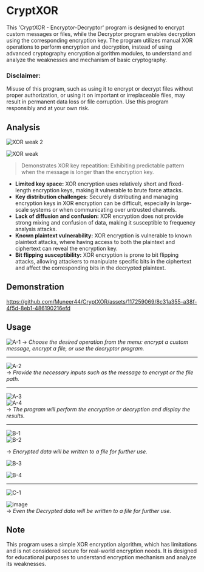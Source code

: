 # CryptXOR 

This 'CryptXOR - Encryptor-Decryptor' program is designed to encrypt custom messages or files, while the Decryptor program enables decryption using the corresponding encryption key. 
The program utilizes manual XOR operations to perform encryption and decryption, instead of using advanced cryptography encryption algorithm modules, to understand and analyze the weaknesses and mechanism of basic cryptography.   


### Disclaimer:
Misuse of this program, such as using it to encrypt or decrypt files without proper authorization, or using it on important or irreplaceable files, may result in permanent data loss or file corruption. 
Use this program responsibly and at your own risk.

## Analysis
![XOR weak 2](https://github.com/Muneer44/CryptXOR/assets/117259069/e8a61725-e4c1-4bdb-a430-58a6d1b38e3a)  

![XOR weak](https://github.com/Muneer44/CryptXOR/assets/117259069/a15c8d78-51ef-4b38-89e3-e649e661bc01)
> Demonstrates XOR key repeatition: Exhibiting predictable pattern when the message is longer than the encryption key.

- **Limited key space:** XOR encryption uses relatively short and fixed-length encryption keys, making it vulnerable to brute force attacks.
- **Key distribution challenges:** Securely distributing and managing encryption keys in XOR encryption can be difficult, especially in large-scale systems or when communicating over untrusted channels.
- **Lack of diffusion and confusion:** XOR encryption does not provide strong mixing and confusion of data, making it susceptible to frequency analysis attacks.
- **Known plaintext vulnerability:** XOR encryption is vulnerable to known plaintext attacks, where having access to both the plaintext and ciphertext can reveal the encryption key.
- **Bit flipping susceptibility:** XOR encryption is prone to bit flipping attacks, allowing attackers to manipulate specific bits in the ciphertext and affect the corresponding bits in the decrypted plaintext.


## Demonstration
https://github.com/Muneer44/CryptXOR/assets/117259069/8c31a355-a38f-4f5d-8eb1-486190216efd

## Usage
![A-1](https://github.com/Muneer44/CryptXOR/assets/117259069/2c233e61-875f-422b-bbb3-aa9670ec0615)
-> _Choose the desired operation from the menu: encrypt a custom message, encrypt a file, or use the decryptor program._  

---  

![A-2](https://github.com/Muneer44/CryptXOR/assets/117259069/0d06dc43-0936-42b4-9833-28b7411a8a14)    
-> _Provide the necessary inputs such as the message to encrypt or the file path._    

---  

![A-3](https://github.com/Muneer44/CryptXOR/assets/117259069/352f69e0-9265-40e4-bb5d-308023984f2d)  
![A-4](https://github.com/Muneer44/CryptXOR/assets/117259069/6c98b066-5fb4-4e89-aef1-ea2dd6cb3365)  
-> _The program will perform the encryption or decryption and display the results._  

---  

![B-1](https://github.com/Muneer44/CryptXOR/assets/117259069/7695f4a3-c159-43ae-a8ab-15fee95848e5)  
![B-2](https://github.com/Muneer44/CryptXOR/assets/117259069/e26183bd-846a-45a9-a13b-de0292678822)  

-> _Encrypted data will be written to a file for further use._  

![B-3](https://github.com/Muneer44/CryptXOR/assets/117259069/2f187edc-d02a-4368-aca1-93553430b07a)  

![B-4](https://github.com/Muneer44/CryptXOR/assets/117259069/5254e898-ed4a-4916-b565-2b35d69e1ab9)  

---  

![C-1](https://github.com/Muneer44/CryptXOR/assets/117259069/7ce84b3e-aa05-45ee-b91e-0521820c40b9)  

![image](https://github.com/Muneer44/CryptXOR/assets/117259069/dc336536-9553-4719-b60b-2f89720aaa8e)  
-> _Even the Decrypted data will be written to a file for further use._  

## Note
This program uses a simple XOR encryption algorithm, which has limitations and is not considered secure for real-world encryption needs. It is designed for educational purposes to understand encryption mechanism and analyze its weaknesses.
